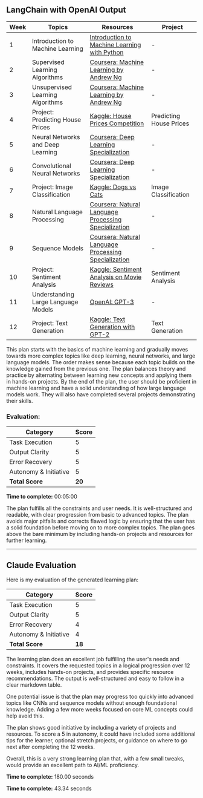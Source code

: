## LangChain with OpenAI Output

| Week | Topics | Resources | Project |
| ---- | ------ | --------- | ------- |
| 1 | Introduction to Machine Learning | [Introduction to Machine Learning with Python](https://www.amazon.com/Introduction-Machine-Learning-Python-Scientists/dp/1449369413) | - |
| 2 | Supervised Learning Algorithms | [Coursera: Machine Learning by Andrew Ng](https://www.coursera.org/learn/machine-learning) | - |
| 3 | Unsupervised Learning Algorithms | [Coursera: Machine Learning by Andrew Ng](https://www.coursera.org/learn/machine-learning) | - |
| 4 | Project: Predicting House Prices | [Kaggle: House Prices Competition](https://www.kaggle.com/c/house-prices-advanced-regression-techniques) | Predicting House Prices |
| 5 | Neural Networks and Deep Learning | [Coursera: Deep Learning Specialization](https://www.coursera.org/specializations/deep-learning) | - |
| 6 | Convolutional Neural Networks | [Coursera: Deep Learning Specialization](https://www.coursera.org/specializations/deep-learning) | - |
| 7 | Project: Image Classification | [Kaggle: Dogs vs Cats](https://www.kaggle.com/c/dogs-vs-cats) | Image Classification |
| 8 | Natural Language Processing | [Coursera: Natural Language Processing Specialization](https://www.coursera.org/specializations/natural-language-processing) | - |
| 9 | Sequence Models | [Coursera: Natural Language Processing Specialization](https://www.coursera.org/specializations/natural-language-processing) | - |
| 10 | Project: Sentiment Analysis | [Kaggle: Sentiment Analysis on Movie Reviews](https://www.kaggle.com/c/sentiment-analysis-on-movie-reviews) | Sentiment Analysis |
| 11 | Understanding Large Language Models | [OpenAI: GPT-3](https://openai.com/research/gpt-3/) | - |
| 12 | Project: Text Generation | [Kaggle: Text Generation with GPT-2](https://www.kaggle.com/valkling/gpt2-15c-text-generation) | Text Generation |

This plan starts with the basics of machine learning and gradually moves towards more complex topics like deep learning, neural networks, and large language models. The order makes sense because each topic builds on the knowledge gained from the previous one. The plan balances theory and practice by alternating between learning new concepts and applying them in hands-on projects. By the end of the plan, the user should be proficient in machine learning and have a solid understanding of how large language models work. They will also have completed several projects demonstrating their skills.

### Evaluation:

| Category | Score |
| -------- | ----- |
| Task Execution | 5 |
| Output Clarity | 5 |
| Error Recovery | 5 |
| Autonomy & Initiative | 5 |
| **Total Score** | **20** |

**Time to complete:** 00:05:00

The plan fulfills all the constraints and user needs. It is well-structured and readable, with clear progression from basic to advanced topics. The plan avoids major pitfalls and corrects flawed logic by ensuring that the user has a solid foundation before moving on to more complex topics. The plan goes above the bare minimum by including hands-on projects and resources for further learning.

---

## Claude Evaluation

Here is my evaluation of the generated learning plan:

| Category | Score |
| -------- | ----- |
| Task Execution | 5 |
| Output Clarity | 5 |  
| Error Recovery | 4 |
| Autonomy & Initiative | 4 |
| **Total Score** | **18** |

The learning plan does an excellent job fulfilling the user's needs and constraints. It covers the requested topics in a logical progression over 12 weeks, includes hands-on projects, and provides specific resource recommendations. The output is well-structured and easy to follow in a clear markdown table.

One potential issue is that the plan may progress too quickly into advanced topics like CNNs and sequence models without enough foundational knowledge. Adding a few more weeks focused on core ML concepts could help avoid this.

The plan shows good initiative by including a variety of projects and resources. To score a 5 in autonomy, it could have included some additional tips for the learner, optional stretch projects, or guidance on where to go next after completing the 12 weeks.

Overall, this is a very strong learning plan that, with a few small tweaks, would provide an excellent path to AI/ML proficiency.

**Time to complete:** 180.00 seconds

**Time to complete:** 43.34 seconds

